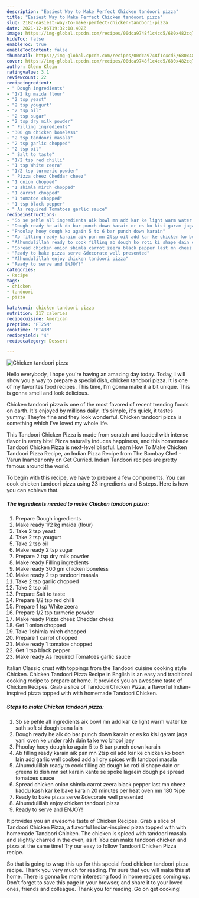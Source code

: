 ```yaml
---
description: "Easiest Way to Make Perfect Chicken tandoori pizza"
title: "Easiest Way to Make Perfect Chicken tandoori pizza"
slug: 2182-easiest-way-to-make-perfect-chicken-tandoori-pizza
date: 2021-12-06T19:32:18.402Z
image: https://img-global.cpcdn.com/recipes/00dca9748f1c4cd5/680x482cq70/chicken-tandoori-pizza-recipe-main-photo.jpg
hideToc: false
enableToc: true
enableTocContent: false
thumbnail: https://img-global.cpcdn.com/recipes/00dca9748f1c4cd5/680x482cq70/chicken-tandoori-pizza-recipe-main-photo.jpg
cover: https://img-global.cpcdn.com/recipes/00dca9748f1c4cd5/680x482cq70/chicken-tandoori-pizza-recipe-main-photo.jpg
author: Glenn Klein
ratingvalue: 3.1
reviewcount: 22
recipeingredient:
- " Dough ingredients"
- "1/2 kg maida flour"
- "2 tsp yeast"
- "2 tsp yougurt"
- "2 tsp oil"
- "2 tsp sugar"
- "2 tsp dry milk powder"
- " Filling ingredients"
- "300 gm chicken boneless"
- "2 tsp tandoori masala"
- "2 tsp garlic chopped"
- "2 tsp oil"
- " Salt to taste"
- "1/2 tsp red chilli"
- "1 tsp White zeera"
- "1/2 tsp turmeric powder"
- " Pizza cheez Cheddar cheez"
- "1 onion chopped"
- "1 shimla mirch chopped"
- "1 carrot chopped"
- "1 tomatoe chopped"
- "1 tsp black pepper"
- " As required Tomatoes garlic sauce"
recipeinstructions:
- "Sb se pehle all ingredients aik bowl mn add kar ke light warm water ke sath soft si dough bana lain"
- "Dough ready he aik do bar punch down karain or es ko kisi garam jaga yani oven ke under rakh dain ta ke wo bhool jaey"
- "Phoolay hoey dough ko again 5 to 6 bar punch down karain"
- "Ab filling ready karain aik pan mn 2tsp oil add kar ke chicken ko boon lain add garlic well cooked add all dry spices with tandoori masala"
- "Alhumdulillah ready to cook filling ab dough ko roti ki shape dain or greens ki dish mn set karain kante se spoke lagaein dough pe spread tomatoes sauce"
- "Spread chicken onion shimla carrot zeera black pepper last mn cheez kaddu kash kar ke bake karain 20 minutes per heat oven mn 180 %pe"
- "Ready to bake pizza serve &decorate well presented"
- "Alhumdulillah enjoy chicken tandoori pizza"
- "Ready to serve and ENJOY!"
categories:
- Recipe
tags:
- chicken
- tandoori
- pizza

katakunci: chicken tandoori pizza 
nutrition: 217 calories
recipecuisine: American
preptime: "PT25M"
cooktime: "PT43M"
recipeyield: "4"
recipecategory: Dessert

---
```



![Chicken tandoori pizza](https://img-global.cpcdn.com/recipes/00dca9748f1c4cd5/680x482cq70/chicken-tandoori-pizza-recipe-main-photo.jpg)

Hello everybody, I hope you're having an amazing day today. Today, I will show you a way to prepare a special dish, chicken tandoori pizza. It is one of my favorites food recipes. This time, I'm gonna make it a bit unique. This is gonna smell and look delicious.

Chicken tandoori pizza is one of the most favored of recent trending foods on earth. It's enjoyed by millions daily. It's simple, it's quick, it tastes yummy. They're fine and they look wonderful. Chicken tandoori pizza is something which I've loved my whole life.

This Tandoori Chicken Pizza is made from scratch and loaded with intense flavor in every bite! Pizza naturally induces happiness, and this homemade Tandoori Chicken Pizza is next-level blissful. Learn How To Make Chicken Tandoori Pizza Recipe, an Indian Pizza Recipe from The Bombay Chef - Varun Inamdar only on Get Curried. Indian Tandoori recipes are pretty famous around the world.


To begin with this recipe, we have to prepare a few components. You can cook chicken tandoori pizza using 23 ingredients and 8 steps. Here is how you can achieve that.

<!--inarticleads1-->

##### The ingredients needed to make Chicken tandoori pizza:

1. Prepare  Dough ingredients
1. Make ready 1/2 kg maida (flour)
1. Take 2 tsp yeast
1. Take 2 tsp yougurt
1. Take 2 tsp oil
1. Make ready 2 tsp sugar
1. Prepare 2 tsp dry milk powder
1. Make ready  Filling ingredients
1. Make ready 300 gm chicken boneless
1. Make ready 2 tsp tandoori masala
1. Take 2 tsp garlic chopped
1. Take 2 tsp oil
1. Prepare  Salt to taste
1. Prepare 1/2 tsp red chilli
1. Prepare 1 tsp White zeera
1. Prepare 1/2 tsp turmeric powder
1. Make ready  Pizza cheez Cheddar cheez
1. Get 1 onion chopped
1. Take 1 shimla mirch chopped
1. Prepare 1 carrot chopped
1. Make ready 1 tomatoe chopped
1. Get 1 tsp black pepper
1. Make ready  As required Tomatoes garlic sauce


Italian Classic crust with toppings from the Tandoori cuisine cooking style Chicken. Chicken Tandoori Pizza Recipe in English is an easy and traditional cooking recipe to prepare at home. It provides you an awesome taste of Chicken Recipes. Grab a slice of Tandoori Chicken Pizza, a flavorful Indian-inspired pizza topped with with homemade Tandoori Chicken. 

<!--inarticleads2-->

##### Steps to make Chicken tandoori pizza:

1. Sb se pehle all ingredients aik bowl mn add kar ke light warm water ke sath soft si dough bana lain
1. Dough ready he aik do bar punch down karain or es ko kisi garam jaga yani oven ke under rakh dain ta ke wo bhool jaey
1. Phoolay hoey dough ko again 5 to 6 bar punch down karain
1. Ab filling ready karain aik pan mn 2tsp oil add kar ke chicken ko boon lain add garlic well cooked add all dry spices with tandoori masala
1. Alhumdulillah ready to cook filling ab dough ko roti ki shape dain or greens ki dish mn set karain kante se spoke lagaein dough pe spread tomatoes sauce
1. Spread chicken onion shimla carrot zeera black pepper last mn cheez kaddu kash kar ke bake karain 20 minutes per heat oven mn 180 %pe
1. Ready to bake pizza serve &decorate well presented
1. Alhumdulillah enjoy chicken tandoori pizza
1. Ready to serve and ENJOY!

It provides you an awesome taste of Chicken Recipes. Grab a slice of Tandoori Chicken Pizza, a flavorful Indian-inspired pizza topped with with homemade Tandoori Chicken. The chicken is spiced with tandoori masala and slightly charred in the oven, as if. You can make tandoori chicken and pizza at the same time! Try our easy to follow Tandoori Chicken Pizza recipe. 

So that is going to wrap this up for this special food chicken tandoori pizza recipe. Thank you very much for reading. I'm sure that you will make this at home. There is gonna be more interesting food in home recipes coming up. Don't forget to save this page in your browser, and share it to your loved ones, friends and colleague. Thank you for reading. Go on get cooking!
